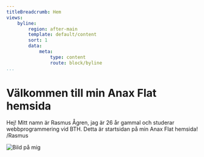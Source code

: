 ```yaml
---
titleBreadcrumb: Hem
views:
    byline:
        region: after-main
        template: default/content
        sort: 1
        data:
            meta:
                type: content
                route: block/byline
...
```

Välkommen till min Anax Flat hemsida
===============================

Hej!
Mitt namn är Rasmus Ågren, jag är 26 år gammal och studerar webbprogrammering vid BTH.
Detta är startsidan på min Anax Flat hemsida!
/Rasmus

![Bild på mig](img/pic.JPG)
